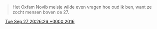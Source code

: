 > Het Oxfam Novib meisje wilde even vragen hoe oud ik ben, want ze zocht mensen boven de 27\.

<img src="../../media/tweet.ico" width="12" /> [Tue Sep 27 20:26:26 +0000 2016](https://twitter.com/DromerDenker/status/780866206802780160)
